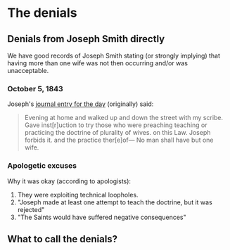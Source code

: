 
# The denials

## Denials from Joseph Smith directly

We have good records of Joseph Smith stating (or strongly implying) that having more than one wife was not then occurring and/or was unacceptable.

### October 5, 1843

Joseph's [journal entry for the day](https://docs.google.com/viewer?url=https://github.com/faenrandir/a_careful_examination/raw/4a1e6af8ca63214675784b3055c1c17eb8412013/documents/polygamy/oct5-1843/october-5th-journal-entry.pdf) (originally) said:

> Evening at home and walked up and down the street with my scribe.  Gave inst[r]uction to try those who were preaching teaching or practicing the doctrine of plurality of wives. on this Law. Joseph forbids it. and the practice ther[e]of— No man shall have but one wife.

### 


### Apologetic excuses

Why it was okay (according to apologists):

1. They were exploiting technical loopholes.
2. "Joseph made at least one attempt to teach the doctrine, but it was rejected"
3. "The Saints would have suffered negative consequences"

## What to call the denials?


